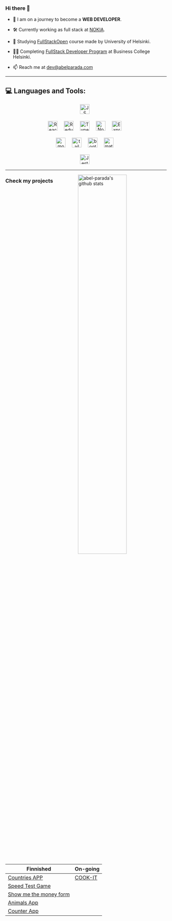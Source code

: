 ### Hi there 👋

- 🙋‍ I am on a journey to become a **WEB DEVELOPER**.

- 🛠 Currently working as full stack at [NOKIA](https://www.nokia.com/).

- 🌱 Studying [FullStackOpen](https://fullstackopen.com/en/) course made by University of Helsinki.

- 👨‍💻 Completing [FullStack Developer Program](https://en.bc.fi/qualifications/full-stack-web-developer-program/) at Business College Helsinki.

- 📫 Reach me at dev@abelparada.com

<!--
| Learning |
| ------------- |
| HTML/CSS  |
| JavaScript  |
| React  |
| Node  |
| Express  |
| Redux  |
| Typescript  |
| Data Structures  |
-->

***

## 💻 Languages and Tools:

<div align="center">

 <!-- <img src="https://img.shields.io/badge/Python-3776AB?style=for-the-badge&logo=python&logoColor=white" alt="Python" height="30" style="vertical-align:top; margin:4px">&nbsp;&nbsp; -->
 <img src="https://img.shields.io/badge/JavaScript-323330?style=for-the-badge&logo=javascript&logoColor=F7DF1E" alt="JS" height="30" style="vertical-align:top; margin:4px">&nbsp;&nbsp;
 <!-- <img src="https://img.shields.io/badge/C%23-239120?style=for-the-badge&logo=c-sharp&logoColor=white" alt="Typescript" height="30" style="vertical-align:top; margin:4px">&nbsp;&nbsp; -->
  <img src="https://img.shields.io/badge/React-20232A?style=for-the-badge&logo=react&logoColor=61DAFB" alt="React" height="30" style="vertical-align:top; margin:4px">&nbsp;&nbsp;
 <img src="https://img.shields.io/badge/redux-%23593d88.svg?style=for-the-badge&logo=redux&logoColor=white" alt="Redux" height="30" style="vertical-align:top; margin:4px">&nbsp;&nbsp;
 <img src="https://img.shields.io/badge/TypeScript-007ACC?style=for-the-badge&logo=typescript&logoColor=white" alt="Typescript" height="30" style="vertical-align:top; margin:4px">&nbsp;&nbsp;
 <img src="https://img.shields.io/badge/Node.js-339933?style=for-the-badge&logo=nodedotjs&logoColor=white" alt="Node" height="30" style="vertical-align:top; margin:4px">&nbsp;&nbsp;
 <img src="https://img.shields.io/badge/express.js-%23404d59.svg?style=for-the-badge&logo=express&logoColor=%2361DAFB" alt="Express" height="30" style="vertical-align:top; margin:4px">&nbsp;&nbsp;
  <!-- <img src="https://img.shields.io/badge/React_Native-20232A?style=for-the-badge&logo=react&logoColor=61DAFB" alt="native" height="30" style="vertical-align:top; margin:4px">&nbsp;&nbsp; -->
<!-- <img src="https://img.shields.io/badge/Django-092E20?style=for-the-badge&logo=django&logoColor=white" alt="django" height="30" style="vertical-align:top; margin:4px">&nbsp;&nbsp; -->
<!-- <img src="https://img.shields.io/badge/PostgreSQL-316192?style=for-the-badge&logo=postgresql&logoColor=white" alt="postgre" height="30" style="vertical-align:top; margin:4px">&nbsp;&nbsp; -->
 <img src="https://img.shields.io/badge/MongoDB-4EA94B?style=for-the-badge&logo=mongodb&logoColor=white" alt="mongo" height="30" style="vertical-align:top; margin:4px">&nbsp;&nbsp;
 <img src="https://img.shields.io/badge/Tailwind_CSS-38B2AC?style=for-the-badge&logo=tailwind-css&logoColor=white" alt="tailwind" height="30" style="vertical-align:top; margin:4px">&nbsp;&nbsp;
 <img src="https://img.shields.io/badge/Bootstrap-563D7C?style=for-the-badge&logo=bootstrap&logoColor=white"  alt="bootstrap" height="30" style="vertical-align:top; margin:4px">&nbsp;&nbsp;
 <img src="https://img.shields.io/badge/MUI-%230081CB.svg?style=for-the-badge&logo=material-ui&logoColor=white" alt="material-UI" height="30" style="vertical-align:top; margin:4px">&nbsp;&nbsp;
 <!-- <img src="https://img.shields.io/badge/-cypress-%23E5E5E5?style=for-the-badge&logo=cypress&logoColor=058a5e" alt="cypress" height="30" style="vertical-align:top; margin:4px">&nbsp;&nbsp; -->
 <img src="https://img.shields.io/badge/-jest-%23C21325?style=for-the-badge&logo=jest&logoColor=white" alt="Jest" height="30" style="vertical-align:top; margin:4px">&nbsp;&nbsp;
</div>

***

<p><img width="55%" align="right" alt="abel-parada's github stats" src="https://github-readme-stats.vercel.app/api?username=abel-parada&show_icons=true&hide_border=true" /></p>

### Check my projects

| Finnished| On-going|
| ------------- | ------------- |
| [Countries APP](https://github.com/abel-parada/countries) | [COOK-IT](https://github.com/abel-parada/COOK-IT)|
| [Speed Test Game](https://github.com/abel-parada/speed-test) |
| [Show me the money form](https://github.com/abel-parada/Form-using-react)  |
| [Animals App](https://github.com/abel-parada/animals)  |
| [Counter App](https://github.com/abel-parada/counter)  |
